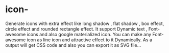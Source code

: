 # icon-
Generate icons with extra effect like long shadow , flat shadow , box effect, circle effect and rounded rectangle effect. It support Dynamic text , Font-awesome icons and also google materialized  icon. You can make any Font-awesome icon as line icon and attractive effect to it Dynamically.  As a output will get CSS code and also you can export it as SVG file...
